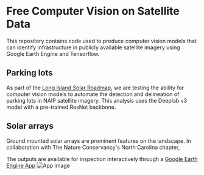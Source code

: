 # Free Computer Vision on Satellite Data
This repository contains code used to produce computer vision models that can identify infrastructure in publicly available satellite imagery using Google Earth Engine and Tensorflow.

## Parking lots
As part of the [Long Island Solar Roadmap](https://solarroadmap.org), we are testing the ability for computer vision models to automate the detection and delineation of parking lots in NAIP satellite imagery.  This analysis uses the Deeplab v3 model with a pre-trained ResNet backbone.

## Solar arrays
Ground mounted solar arrays are prominent features on the landscape.  In collaboration with The Nature Conservancy's North Carolina chapter, 

The outputs are available for inspection interactively through a [Google Earth Engine App](https://defendersofwildlifegis.users.earthengine.app/view/compviz)
![App image](/images/compVisApp.png)
